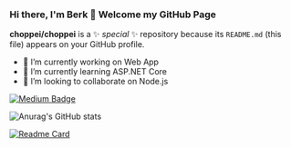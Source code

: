 ### Hi there, I'm Berk 👋 Welcome my GitHub Page

**choppei/choppei** is a ✨ _special_ ✨ repository because its `README.md` (this file) appears on your GitHub profile.

- 🔭 I’m currently working on Web App
- 🌱 I’m currently learning ASP.NET Core
- 👯 I’m looking to collaborate on Node.js


[![Medium Badge](https://img.shields.io/badge/-Medium-757575?style=flat-quare&labelColor=757575&logo=Medium&logoColor=white&link=link)](https://medium.com/@berk.kucukogluu)



![Anurag's GitHub stats](https://github-readme-stats.vercel.app/api?username=choppei&show_icons=true)


[![Readme Card](https://github-readme-stats.vercel.app/api/pin/?username=choppei&repo=github-readme-stats)](https://github.com/anuraghazra/github-readme-stats)
